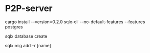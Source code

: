 # P2P-server

cargo install --version=0.2.0 sqlx-cli --no-default-features --features postgres

sqlx database create

sqlx mig add -r [name]